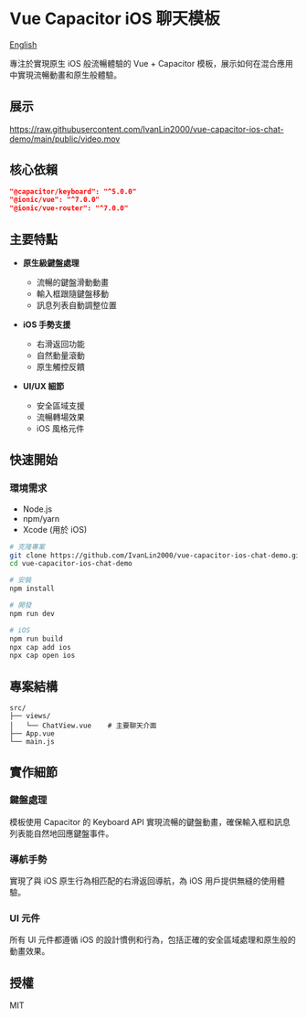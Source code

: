 # Vue Capacitor iOS 聊天模板

[English](./README.md)

專注於實現原生 iOS 般流暢體驗的 Vue + Capacitor 模板，展示如何在混合應用中實現流暢動畫和原生般體驗。

## 展示

https://raw.githubusercontent.com/IvanLin2000/vue-capacitor-ios-chat-demo/main/public/video.mov

## 核心依賴

```json
"@capacitor/keyboard": "^5.0.0"
"@ionic/vue": "^7.0.0"
"@ionic/vue-router": "^7.0.0"
```

## 主要特點

- **原生級鍵盤處理**
  - 流暢的鍵盤滑動動畫
  - 輸入框跟隨鍵盤移動
  - 訊息列表自動調整位置

- **iOS 手勢支援**
  - 右滑返回功能
  - 自然動量滾動
  - 原生觸控反饋

- **UI/UX 細節**
  - 安全區域支援
  - 流暢轉場效果
  - iOS 風格元件

## 快速開始

### 環境需求
- Node.js
- npm/yarn
- Xcode (用於 iOS)

```bash
# 克隆專案
git clone https://github.com/IvanLin2000/vue-capacitor-ios-chat-demo.git
cd vue-capacitor-ios-chat-demo

# 安裝
npm install

# 開發
npm run dev

# iOS
npm run build
npx cap add ios
npx cap open ios
```

## 專案結構

```
src/
├── views/
│   └── ChatView.vue    # 主要聊天介面
├── App.vue
└── main.js
```

## 實作細節

### 鍵盤處理
模板使用 Capacitor 的 Keyboard API 實現流暢的鍵盤動畫，確保輸入框和訊息列表能自然地回應鍵盤事件。

### 導航手勢
實現了與 iOS 原生行為相匹配的右滑返回導航，為 iOS 用戶提供無縫的使用體驗。

### UI 元件
所有 UI 元件都遵循 iOS 的設計慣例和行為，包括正確的安全區域處理和原生般的動畫效果。

## 授權

MIT 